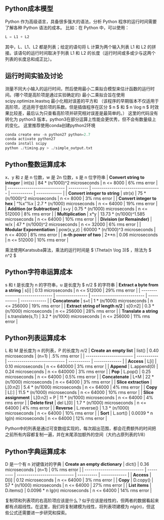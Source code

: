 ## Python成本模型

Python 作为高级语言，具备很多强大的语法，分析 Python 程序的运行时间需要了解各种 Python 语法的成本。
比如：在 Python 中，可以使用：
```python
L = L1 + L2
```
其中，L、L1、L2 都是列表；给定的语句将 L 计算为两个输入列表 L1 和 L2 的拼接。该语句的运行时间取决于列表 L1 和 L2 的长度（运行时间或多或少与这两个列表的长度总和成正比）。

## 运行时间实验及讨论
测量不同大小输入的运行时间，然后使用最小二乘拟合模型来估计函数的运行时间。(哪个项是高阶项是通过实验确定的)
最小二乘拟合旨在使用 scipy.optimize.leastsq 最小化相对误差的平方和
（该程序的早期版本不仅适用于高阶项，还适用于低阶项的系数。但是插值程序在区分 $ n $ 和 $ n \log n $ 时效果比较差，最后认为只查看高阶项并研究相对误差是最简单的。）
这里的代码没有转化为 python3 版本，python3在部分运算上性能会更优秀，但不会有数量级上的变化。
这里推荐使用conda创建python2环境
```python
conda create env -n python27 python=2.7
conda activate python27
conda install scipy
python ./timing.py > ./simple_output.txt
```

## Python整数运算成本
x、y 和 z 是 n 位数，w 是 2n 位数，s 是 n 位字符串
| **Convert string to integer** | int(s)     | 84 * (n/1000)^2 microseconds        | n <= 8000   | 6% rms error  |
| ----------------------------- | ---------- | ----------------------------------- | ----------- | ------------- |
| **Convert integer to string** | str(x)     | 75 * (n/1000)^2 microseconds        | n <= 8000   | 3% rms error  |
| **Convert integer to hex**    | “%x”%x     | 2.7 * (n/1000) microseconds         | n <= 64000  | 19% rms error |
| **Addition (or Subtraction)** | x+y        | 0.75 * (n/1000) microseconds        | n <= 512000 | 8% rms error  |
| **Multiplication**            | x\*y       | 13.73 * (n/1000)^1.585 microseconds | n <= 64000  | 10% rms error |
| **Division (or Remainder)**   | w/x        | 47 * (n/1000)^2 microseconds        | n <= 32000  | 6% rms error  |
| **Modular Exponentiation**    | pow(x,y,z) | 60000 * (n/1000)^3 microseconds     | n <= 4000   | 8% rms error  |
| **n-th power of two**         | 2**n       | 0.06 microseconds                   | n <= 512000 | 10% rms error |  

乘法使用Karatsuba算法，乘法的运行时间是 $ \Theta(n \log 3)$ ，除法为 $ n^2 $
## Python字符串运算成本
s 和 t 是长度为 n 的字符串，u 是长度为 $ n/2 $ 的字符串
| **Extract a byte from a string** | s[i]             | 0.13 microseconds           | n <= 512000 | 29% rms error |
| -------------------------------- | ---------------- | --------------------------- | ----------- | ------------- |
| **Concatenate**                  | s+t              | 1 * (n/1000) microseconds   | n <= 256000 | 19% rms error |
| **Extract string of length n/2** | s[0:n2]          | 0.3 * (n/1000) microseconds | n <= 256000 | 28% rms error |
| **Translate a string**           | s.translate(s,T) | 3.2 * (n/1000) microseconds | n <= 256000 | 11% rms error |
## Python列表运算成本
L 和 M 是长度为 n 的列表，P 的长度为 $n/2$
| **Create an empty list** | list()      | 0.40 microseconds             | (n=1)       | .5% rms error  |
| ------------------------ | ----------- | ----------------------------- | ----------- | -------------- |
| **Access**               | L[i]        | 0.10 microseconds             | n <= 640000 | 3% rms error   |
| **Append**               | L.append(0) | 0.24 microseconds             | n <= 640000 | 3% rms error   |
| **Pop**                  | L.pop()     | 0.25 microseconds             | n <= 64000  | 0.5% rms error |
| **Concatenate**          | L+M         | 22 * (n/1000) microseconds    | n <= 64000  | 3% rms error   |
| **Slice extraction**     | L[0:n2]     | 5.4 * (n/1000) microseconds   | n <= 64000  | 4% rms error   |
| **Copy**                 | L[:]        | 11.5 * (n/1000) microseconds  | n <= 64000  | 10% rms error  |
| **Slice assignment**     | L[0:n2] = P | 11 * (n/1000) microseconds    | n <= 64000  | 4% rms error   |
| **Delete first**         | del L[0]    | 1.7 * (n/1000) microseconds   | n <= 64000  | 4% rms error   |
| **Reverse**              | L.reverse() | 1.3 * (n/1000) microseconds   | n <= 64000  | 10% rms error  |
| **Sort**                 | L.sort()    | 0.0039 * n lg(n) microseconds | n <= 64000  | 12% rms error  |  

Python中的列表是通过可变数组实现的，每次超出范围，都会花费额外的时间把之前所有内容都复制一遍，并在末尾添加额外的空间（大约占原列表的$1/8$）

## Python字典运算成本
D 是一个有 n 对键值对的字典
| **Create an empty dictionary** | dict()    | 0.36 microseconds             | (n=1)      | 0% rms error  |
| ------------------------------ | --------- | ----------------------------- | ---------- | ------------- |
| **Access**                     | D[i]      | 0.12 microseconds             | n <= 64000 | 3% rms error  |
| **Copy**                       | D.copy()  | 57 * (n/1000) microseconds    | n <= 64000 | 27% rms error |
| **List items**                 | D.items() | 0.0096 * n lg(n) microseconds | n <= 64000 | 14% rms error |  

复制项和列表项的右高阶项应该是什么？似乎应该是线性的，但两者的数据看起来都有点超线性。在这里，我们将复制建模为线性，将列表项建模为 $n lg(n)$，但这些公式还需要进一步研究和探索。